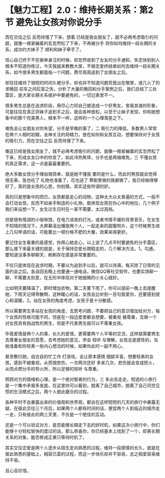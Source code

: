 # 【魅力工程】2.0：维持长期关系：第2节 避免让女孩对你说分手

而在交往之后 反而待慢了下来，想着 已经是我女朋友了，就不必再考虑吸引的问题，就像一根紧繃着的玄忽然松了下来，不再被分手 将你如何维持一段长期的关系，成功约大妹子了 顺利和妹子牵手了。

信心自己终于不在做单身汪的时候，却忽然收到了女友的分手通知，失恋快到别人根本不知道你练过，今天我就来教教大家，不做恋爱终结者如何去维持一段长期关系，如今很多男生都面临一个问题，费尽周周追到了女朋友之后。

却往往维持了很短的时间久被分手，却也并不知道问题究竟出在哪里，或几火了的求晚回 前车之间后室之失，分析了大量的晚回和分手案例之后，我们总结了三处雷区，是大家长期关系维护中要避免的，一切记表里不一。

很多男生总是在追求阶段，用尽心力将自己塑造成一个好男友，舍我其谁的形象，可是往往在真正将妹子追到手之后，就会各种放松，以至于让妹子发现，你和她想象中的那个完美男人，根本不一样，这样的一个心理落差之下。

难免会让女朋友对你失望，分手是早晚的事了，二 吸引力的降低，多数男人常常在两个人相时初期，全神关注的将精力，放在如何和女孩互动，想要保持对于女孩的吸引力，而在交往之后 反而待慢了下来。

像这已经是我女朋友了，就不必再考虑吸引的问题，就像一根紧繃着的玄忽然松了下来，形成女友口中的你变了，如此冷热焦体，分手也是再缩难免，三 不懂女孩的真正需求，这一点是最最重要的。

绝大多数女孩分手理由很简单，就是她不懂我 要的是什么，而此时男孩就会觉得很无辜，饭也吃了 礼物也准备了，花也送了 寒剧里做的我都做了，我已经做得够好了，真的是女孩的心思，你别猜，其实这些所谓的好。

真的只是想象中的而已，女孩都是走心的动物，这种太大众太普遍的方式，一般不会打动女孩，反而不如亲手制造的小礼物，能体现女孩在你心中的地位，几个例子我们来设想一下，女生过生日时在一家不需要，太过高档。

但是很有情调的小咖啡馆，在电力谣夜的灯光，或者书情平缓的背景音乐，在女生不知情的情况下，大屏幕滚出播放两个人，一起走来的甜蜜照片，这个时候男生收上几句申请的话，可能要比一顿价格不肥的大餐，效果来得更好。

要记住女生看重的是感觉，你用心她走心，以上说了几点平时要避免的分手雷区，那么接下来最关键的就是，关于保持恋爱长期稳定的，几个解决方法，1。勾通，要知道没事多聊聊天，刷刷存在感是非常重要的。

不仅只是体现在追求时期，不要以为追到手以后，就可以待满，每天除了日常的见面约会之后，各自回去晚上也要通一通电话，微信QQ等社交软件，也要实场聊一聊，不需要太刻意，在无形中体现对于她细微的小关心就好。

比如明天要降温了，即时增加衣物，第二天要下雨了，你可以提前一晚上去提醒她，下雨天记得带散啊，这种暖心的话，女孩会比听到一百句我爱你，还要感到提心和温暖，2。站在女孩的角度考虑，女孩子是十分敏感。

所以需要男生多站在女孩的角度，去思考问题，不要把自己的意识墙加给对方，每个女孩的性格可能不同，但是在一段边爱里都会想要，被重视 被尊重，去做一个对女孩具有挑战性的男生，但是不代表男生就可以不尊重女孩。

毕竟爱情是两个人的事，长久的爱情，更需要两个人平等的交流，这样就需要男生去尊重女朋友的意愿，去考虑她的意见，学会 轻听 与理解，女孩总是感性的，当她准备和你轻素一些内心想法的时候，如果你此时一副不用心。

甚至敷衍她，自古自的忙工作 打游戏，会让原本感情 细腻丰富，想要轻素的女孩，感到不被重视，从而很悲伤，一次两次还好 多来几次，悲伤就会变成怒火，从而点燃分手的导火所，所以足够的轻听 与尊重。

照顾对方的情绪和心理，是一个绝对智者的行为，三 多出去走走，短途的小旅行是一个集中矛盾多发底，在这里你可以看到，脱离了自己城市，脱离了自己司空见惯的生活模式之后，两个人彼此磨合的过程。

各种平时不会暴露出来的价值观和世界观，都会在这样短短的几天的旅行中暴露无疑，在彼此交往三个月后，如果两个人都有时间的话，便宜两个人到临近的城市走一走，只有彼此的两三天里，不仅是一个绝佳的互动。

还是一个可以验证对方，是否能够长期走下去的好时机，如果这次小旅行中，你们能够十分轻松愉快的度过的话，那么恭喜你，你已经基本上找到了一个，却离长期关系的对象，能否修成正果只等待时机了。

其实交往恋爱是两个人逐步从陌生走向熟悉的过程，维持一段感情的长久，就是在彼此熟悉的基础上，相容已莫的过程，而这一步快乐却并不容易，总之相爱容易维持不易。

且心且珍惜。